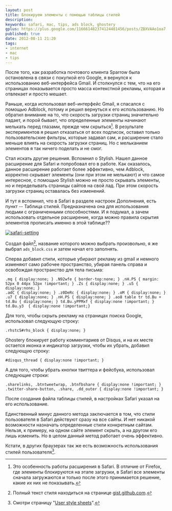 ```yaml
---
layout: post
title: Блокируем элементы с помощью таблицы стилей
description: 
keywords: safari, mac, tips, ads block, ghostery
gplus: https://plus.google.com/116661482374124481456/posts/ZBXVAAo1oa7
published: true
date: 2012-08-11 21:20
tags:
- internet
- mac
- tips
---
```


После того, как разработка почтового клиента Sparrow была остановлена в связи с покупкой его Google, я вернулся к использованию веб-интерфейса Gmail. И столкнулся с тем, что на его страницах показывается просто масса контекстной рекламы, которая и отвлекает и просто мешает. 

Раньше, когда использовал веб-интерфейс Gmail, я спасался с помощью Adblock, потому и решил вернуться к его использованию. Но обратил внимание на то, что скорость загрузки страниц значительно падает, и порой бывает, что определенные элементы начинают мелькать перед глазами, прежде чем скрыться[^1]. В результате экспериментов я решил отказаться от всех подписок, оставил только пользовательские фильтры, которые задавал сам, и расширение стало меньше влиять на скорость загрузки страниц. Но с мельканием элементов я так ничего поделать и не смог.

[^1]: Это особенность работы расширения в Safari. В отличие от Firefox, где элементы блокируются на этапе загрузки, в Safari все элементы сначала загружаются и только после этого принимается решение, какие их них не показывать.

Стал искать другие решения. Вспомнил о Stylish. Нашел данное расширение для Safari и попробовал его в работе. Как оказалось, данное расширение работает более эффективно, чем Adblock, корректно скрывает элементы (они при этом не мелькают) и что самое интересное, с помощью Stylish можно не просто скрывать элементы, но и переделывать страницы сайтов на свой лад. При этом скорость загрузки страниц оставалась без изменений.

И тут я вспомнил, что в Safari в разделе настроек Дополнения, есть пункт -- Таблица стилей. Предназначена она для использования людьми с ограниченными способностями. И я подумал, а зачем использовать отдельное расширение, когда можно правила скрытия элементов прописать именно в этой таблице??

[![safari-setting](http://static.juev.ru/2012/08/safari-setting-th.jpg "Safari Setting")](http://static.juev.ru/2012/08/safari-setting.jpg "Safari Setting")

Создал файл[^2], название которого можно выбрать произвольно, я же выбрал `ads_block.css` и затем начал его заполнять.

[^2]: Полный текст стиля находиться на странице [gist.github.com](https://gist.github.com/3322097).

Сперва добавил стили, которые убирают рекламу из gmail и немного изменяют само рабочее пространство, убирая панель справа и освобождая пространство для тела письма:

    .mq { display:none; } .N92wfe { border-top:none; } .nH.PS { margin: 52px 0 44px 52px !important; } .Zs { display:none; } .u5 { display:none; }
    .adC { display:none; } .z0DeRc { display:none; } .oM { display:none; } .u7 { display:none; } .nH.PS { display:none; } .ao8 table tr td.Bu + td.Bu { display:none; } td.Bu.yPPMxf { display:none !important; } td.Bu.y3  { display:none !important;}

Для того, чтобы скрыть рекламу на страницах поиска Google, использовал следующую строку:

    .rhstc5#rhs_block { display:none; }

Ghostery блокирует работу комментариев от Disqus, и на их месте остается иконка и индикатор загрузки, чтобы их убрать, добавил следующую строку:

    #disqus_thread { display:none !important; }


А для того, чтобы убрать кнопки твиттера и фейсбука, использовал следующие строки:

    .sharelinks, .btntweetwrap, .btnfbshare { display:none !important; }
    .twitter-share-button, .share, .dd_outer { display:none !important; }

После создания файла таблицы стилей, в настройках Safari указал на его использование.

Единственный минус данного метода заключается в том, что стили пользователя в Safari действуют сразу на все сайты. И нет никакой возможности назначать определенные стили конкретным сайтам. Нельзя, к примеру, на одном сайте элемент скрыть, а на другом его лишь изменить. Но в целом данный метод работает очень эффективно.

Кстати, в других браузерах так же есть возможность использования стилей пользователя[^3].

[^3]: Смотри страницу "[User style sheets](http://www.commercetuned.co.uk/accessibility/user-style-sheets.php "User style sheets")".